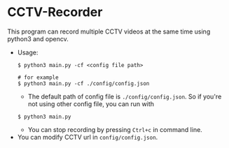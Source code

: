 # CCTV-Recorder

This program can record multiple CCTV videos at the same time using python3 and opencv.
+ Usage:
    ```
    $ python3 main.py -cf <config file path>

    # for example
    $ python3 main.py -cf ./config/config.json
    ```
    + The default path of config file is `./config/config.json`. So if you're not using other config file, you can run with
    ```
    $ python3 main.py
    ```
    + You can stop recording by pressing `Ctrl+c` in command line.
+ You can modify CCTV url in `config/config.json`.

